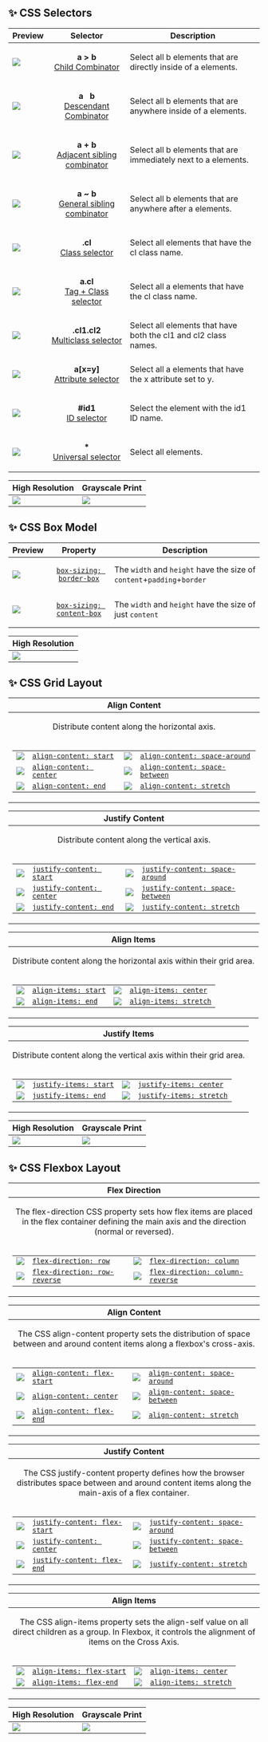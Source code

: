 ## :sparkles: CSS Selectors

| Preview                           | Selector                                                     | Description                                                  |
| --------------------------------- | ------------------------------------------------------------ | ------------------------------------------------------------ |
| [![](./assets/css_selectors_1.png)](https://developer.mozilla.org/en-US/docs/Web/CSS/Child_combinator) | <p align="center"><strong>a > b</strong><br /><a href="https://developer.mozilla.org/en-US/docs/Web/CSS/Child_combinator">Child Combinator</a></p> | Select all b elements that are directly inside of a elements. |
| [![](./assets/css_selectors_2.png)](https://developer.mozilla.org/en-US/docs/Web/CSS/Descendant_combinator) | <p align="center"><strong>a &nbsp; b</strong><br /><a href="https://developer.mozilla.org/en-US/docs/Web/CSS/Descendant_combinator">Descendant Combinator</a></p> | Select all b elements that are anywhere inside of a elements. |
| [![](./assets/css_selectors_3.png)](https://developer.mozilla.org/en-US/docs/Web/CSS/Adjacent_sibling_combinator) | <p align="center"><strong>a + b</strong><br /><a href="https://developer.mozilla.org/en-US/docs/Web/CSS/Adjacent_sibling_combinator">Adjacent sibling combinator</a></p> | Select all b elements that are immediately next to a elements. |
| [![](./assets/css_selectors_4.png)](https://developer.mozilla.org/en-US/docs/Web/CSS/General_sibling_combinator) | <p align="center"><strong>a ~ b</strong><br /><a href="https://developer.mozilla.org/en-US/docs/Web/CSS/General_sibling_combinator">General sibling combinator</a></p> | Select all b elements that are anywhere after a elements. |
| [![](./assets/css_selectors_5.png)](https://developer.mozilla.org/en-US/docs/Web/CSS/Class_selectors) | <p align="center"><strong>.cl</strong><br /><a href="https://developer.mozilla.org/en-US/docs/Web/CSS/Class_selectors">Class selector</a></p> | Select all elements that have the cl class name. |
| [![](./assets/css_selectors_6.png)](https://developer.mozilla.org/en-US/docs/Web/CSS/Type_selectors) | <p align="center"><strong>a.cl</strong><br /><a href="https://developer.mozilla.org/en-US/docs/Web/CSS/Type_selectors">Tag + Class selector</a></p> | Select all a elements that have the cl class name. |
| [![](./assets/css_selectors_7.png)](https://developer.mozilla.org/en-US/docs/Web/CSS/Class_selectors) | <p align="center"><strong>.cl1.cl2</strong><br /><a href="https://developer.mozilla.org/en-US/docs/Web/CSS/Class_selectors">Multiclass selector</a></p> | Select all elements that have both the cl1 and cl2 class names. |
| [![](./assets/css_selectors_8.png)](https://developer.mozilla.org/en-US/docs/Web/CSS/Attribute_selectors) | <p align="center"><strong>a\[x=y\]</strong><br /><a href="https://developer.mozilla.org/en-US/docs/Web/CSS/Attribute_selectors">Attribute selector</a></p> | Select all a elements that have the x attribute set to y. |
| [![](./assets/css_selectors_9.png)](https://developer.mozilla.org/en-US/docs/Web/CSS/ID_selectors) | <p align="center"><strong>#id1</strong><br /><a href="https://developer.mozilla.org/en-US/docs/Web/CSS/ID_selectors">ID selector</a></p> | Select the element with the id1 ID name. |
| [![](./assets/css_selectors_10.png)](https://developer.mozilla.org/en-US/docs/Web/CSS/Universal_selectors) | <p align="center"><strong>*</strong><br /><a href="https://developer.mozilla.org/en-US/docs/Web/CSS/Universal_selectors">Universal selector</a></p> | Select all elements. |

| High Resolution | Grayscale Print |
| --------------- | --------------- |
| [![](./assets/lowres-css_selectors.png)](./assets/css_selectors.png) | [![](./assets/lowres-css_selectors_print.png)](./assets/css_selectors_print.png) |

## :sparkles: CSS Box Model

| Preview                           | Property                                                     | Description                                                  |
| --------------------------------- | ------------------------------------------------------------ | ------------------------------------------------------------ |
| [![](./assets/css_box_model_1.png)](https://developer.mozilla.org/en-US/docs/Learn/CSS/Building_blocks/The_box_model) | <p align="center" markdown="true">[`box-sizing: border-box`](https://developer.mozilla.org/en-US/docs/Learn/CSS/Building_blocks/The_box_model)</p> | The `width` and `height` have the size of `content`+`padding`+`border` |
| [![](./assets/css_box_model_2.png)](https://developer.mozilla.org/en-US/docs/Learn/CSS/Building_blocks/The_box_model) | <p align="center" markdown="true">[`box-sizing: content-box`](https://developer.mozilla.org/en-US/docs/Learn/CSS/Building_blocks/The_box_model)</p> | The `width` and `height` have the size of just `content` |

| High Resolution |
| --------------- |
| [![](./assets/lowres-css_box_model.png)](./assets/css_box_model.png) |

## :sparkles: CSS Grid Layout

| Align Content                             |
| --------------------------------- |
| <p align="center" markdown="true">Distribute content along the horizontal axis.</p> |
| <table><tr><td markdown="true">[![](./assets/css_grid_align_content_start.png)](https://developer.mozilla.org/en-US/docs/Web/CSS/align-content)</td><td markdown="true">[`align-content: start`](https://developer.mozilla.org/en-US/docs/Web/CSS/align-content)</td><td markdown="true">[![](./assets/css_grid_align_content_space_around.png)](https://developer.mozilla.org/en-US/docs/Web/CSS/align-content)</td><td markdown="true">[`align-content: space-around`](https://developer.mozilla.org/en-US/docs/Web/CSS/align-content)</td></tr><tr><td markdown="true">[![](./assets/css_grid_align_content_center.png)](https://developer.mozilla.org/en-US/docs/Web/CSS/align-content)</td><td markdown="true">[`align-content: center`](https://developer.mozilla.org/en-US/docs/Web/CSS/align-content)</td><td markdown="true">[![](./assets/css_grid_align_content_space_between.png)](https://developer.mozilla.org/en-US/docs/Web/CSS/align-content)</td><td markdown="true">[`align-content: space-between`](https://developer.mozilla.org/en-US/docs/Web/CSS/align-content)</td></tr><tr><td markdown="true">[![](./assets/css_grid_align_content_end.png)](https://developer.mozilla.org/en-US/docs/Web/CSS/align-content)</td><td markdown="true">[`align-content: end`](https://developer.mozilla.org/en-US/docs/Web/CSS/align-content)</td><td markdown="true">[![](./assets/css_grid_align_content_stretch.png)](https://developer.mozilla.org/en-US/docs/Web/CSS/align-content)</td><td markdown="true">[`align-content: stretch`](https://developer.mozilla.org/en-US/docs/Web/CSS/align-content)</td></tr></table> |

| Justify Content                             |
| --------------------------------- |
| <p align="center" markdown="true">Distribute content along the vertical axis.</p> |
| <table><tr><td markdown="true">[![](./assets/css_grid_justify_content_start.png)](https://developer.mozilla.org/en-US/docs/Web/CSS/justify-content)</td><td markdown="true">[`justify-content: start`](https://developer.mozilla.org/en-US/docs/Web/CSS/justify-content)</td><td markdown="true">[![](./assets/css_grid_justify_content_space_around.png)](https://developer.mozilla.org/en-US/docs/Web/CSS/justify-content)</td><td markdown="true">[`justify-content: space-around`](https://developer.mozilla.org/en-US/docs/Web/CSS/justify-content)</td></tr><tr><td markdown="true">[![](./assets/css_grid_justify_content_center.png)](https://developer.mozilla.org/en-US/docs/Web/CSS/justify-content)</td><td markdown="true">[`justify-content: center`](https://developer.mozilla.org/en-US/docs/Web/CSS/justify-content)</td><td markdown="true">[![](./assets/css_grid_justify_content_space_between.png)](https://developer.mozilla.org/en-US/docs/Web/CSS/justify-content)</td><td markdown="true">[`justify-content: space-between`](https://developer.mozilla.org/en-US/docs/Web/CSS/justify-content)</td></tr><tr><td markdown="true">[![](./assets/css_grid_justify_content_end.png)](https://developer.mozilla.org/en-US/docs/Web/CSS/justify-content)</td><td markdown="true">[`justify-content: end`](https://developer.mozilla.org/en-US/docs/Web/CSS/justify-content)</td><td markdown="true">[![](./assets/css_grid_justify_content_stretch.png)](https://developer.mozilla.org/en-US/docs/Web/CSS/justify-content)</td><td markdown="true">[`justify-content: stretch`](https://developer.mozilla.org/en-US/docs/Web/CSS/justify-content)</td></tr></table> |

| Align Items                             |
| --------------------------------- |
| <p align="center" markdown="true">Distribute content along the horizontal axis within their grid area.</p> |
| <table><tr><td markdown="true">[![](./assets/css_grid_align_items_start.png)](https://developer.mozilla.org/en-US/docs/Web/CSS/align-items)</td><td markdown="true">[`align-items: start`](https://developer.mozilla.org/en-US/docs/Web/CSS/align-items)</td><td markdown="true">[![](./assets/css_grid_align_items_center.png)](https://developer.mozilla.org/en-US/docs/Web/CSS/align-items)</td><td markdown="true">[`align-items: center`](https://developer.mozilla.org/en-US/docs/Web/CSS/align-items)</td></tr><tr><td markdown="true">[![](./assets/css_grid_align_items_end.png)](https://developer.mozilla.org/en-US/docs/Web/CSS/align-items)</td><td markdown="true">[`align-items: end`](https://developer.mozilla.org/en-US/docs/Web/CSS/align-items)</td><td markdown="true">[![](./assets/css_grid_align_items_stretch.png)](https://developer.mozilla.org/en-US/docs/Web/CSS/align-items)</td><td markdown="true">[`align-items: stretch`](https://developer.mozilla.org/en-US/docs/Web/CSS/align-items)</td></tr></table> |

| Justify Items                            |
| --------------------------------- |
| <p align="center" markdown="true">Distribute content along the vertical axis within their grid area.</p> |
| <table><tr><td markdown="true">[![](./assets/css_grid_justify_items_start.png)](https://developer.mozilla.org/en-US/docs/Web/CSS/justify-items)</td><td markdown="true">[`justify-items: start`](https://developer.mozilla.org/en-US/docs/Web/CSS/justify-items)</td><td markdown="true">[![](./assets/css_grid_justify_items_center.png)](https://developer.mozilla.org/en-US/docs/Web/CSS/justify-items)</td><td markdown="true">[`justify-items: center`](https://developer.mozilla.org/en-US/docs/Web/CSS/justify-items)</td></tr><tr><td markdown="true">[![](./assets/css_grid_justify_items_end.png)](https://developer.mozilla.org/en-US/docs/Web/CSS/justify-items)</td><td markdown="true">[`justify-items: end`](https://developer.mozilla.org/en-US/docs/Web/CSS/justify-items)</td><td markdown="true">[![](./assets/css_grid_justify_items_stretch.png)](https://developer.mozilla.org/en-US/docs/Web/CSS/justify-items)</td><td markdown="true">[`justify-items: stretch`](https://developer.mozilla.org/en-US/docs/Web/CSS/justify-items)</td></tr></table> |

| High Resolution | Grayscale Print |
| --------------- | --------------- |
| [![](./assets/lowres-css_grid.png)](./assets/css_grid.png) | [![](./assets/lowres-css_grid_print.png)](./assets/css_grid_print.png) |

## :sparkles: CSS Flexbox Layout

| Flex Direction                             |
| --------------------------------- |
| <p align="center" markdown="true">The flex-direction CSS property sets how flex items are placed in the flex container defining the main axis and the direction (normal or reversed).</p> |
| <table><tr><td markdown="true">[![](./assets/css_flexbox_flex_direction_row.png)](https://developer.mozilla.org/en-US/docs/Web/CSS/flex-direction)</td><td markdown="true">[`flex-direction: row`](https://developer.mozilla.org/en-US/docs/Web/CSS/flex-direction)</td><td markdown="true">[![](./assets/css_flexbox_flex_direction_column.png)](https://developer.mozilla.org/en-US/docs/Web/CSS/flex-direction)</td><td markdown="true">[`flex-direction: column`](https://developer.mozilla.org/en-US/docs/Web/CSS/flex-direction)</td></tr><tr><td markdown="true">[![](./assets/css_flexbox_flex_direction_row_reverse.png)](https://developer.mozilla.org/en-US/docs/Web/CSS/flex-direction)</td><td markdown="true">[`flex-direction: row-reverse`](https://developer.mozilla.org/en-US/docs/Web/CSS/flex-direction)</td><td markdown="true">[![](./assets/css_flexbox_flex_direction_column_reverse.png)](https://developer.mozilla.org/en-US/docs/Web/CSS/flex-direction)</td><td markdown="true">[`flex-direction: column-reverse`](https://developer.mozilla.org/en-US/docs/Web/CSS/flex-direction)</td></tr></table> |

| Align Content                             |
| --------------------------------- |
| <p align="center" markdown="true">The CSS align-content property sets the distribution of space between and around content items along a flexbox's cross-axis.</p> |
| <table><tr><td markdown="true">[![](./assets/css_flexbox_align_content_flex_start.png)](https://developer.mozilla.org/en-US/docs/Web/CSS/align-content)</td><td markdown="true">[`align-content: flex-start`](https://developer.mozilla.org/en-US/docs/Web/CSS/align-content)</td><td markdown="true">[![](./assets/css_flexbox_align_content_space_around.png)](https://developer.mozilla.org/en-US/docs/Web/CSS/align-content)</td><td markdown="true">[`align-content: space-around`](https://developer.mozilla.org/en-US/docs/Web/CSS/align-content)</td></tr><tr><td markdown="true">[![](./assets/css_flexbox_align_content_center.png)](https://developer.mozilla.org/en-US/docs/Web/CSS/align-content)</td><td markdown="true">[`align-content: center`](https://developer.mozilla.org/en-US/docs/Web/CSS/align-content)</td><td markdown="true">[![](./assets/css_flexbox_align_content_space_between.png)](https://developer.mozilla.org/en-US/docs/Web/CSS/align-content)</td><td markdown="true">[`align-content: space-between`](https://developer.mozilla.org/en-US/docs/Web/CSS/align-content)</td></tr><tr><td markdown="true">[![](./assets/css_flexbox_align_content_flex_end.png)](https://developer.mozilla.org/en-US/docs/Web/CSS/align-content)</td><td markdown="true">[`align-content: flex-end`](https://developer.mozilla.org/en-US/docs/Web/CSS/align-content)</td><td markdown="true">[![](./assets/css_flexbox_align_content_stretch.png)](https://developer.mozilla.org/en-US/docs/Web/CSS/align-content)</td><td markdown="true">[`align-content: stretch`](https://developer.mozilla.org/en-US/docs/Web/CSS/align-content)</td></tr></table> |

| Justify Content                             |
| --------------------------------- |
| <p align="center" markdown="true">The CSS justify-content property defines how the browser distributes space between and around content items along the main-axis of a flex container.</p> |
| <table><tr><td markdown="true">[![](./assets/css_flexbox_justify_content_flex_start.png)](https://developer.mozilla.org/en-US/docs/Web/CSS/justify-content)</td><td markdown="true">[`justify-content: flex-start`](https://developer.mozilla.org/en-US/docs/Web/CSS/justify-content)</td><td markdown="true">[![](./assets/css_flexbox_justify_content_space_around.png)](https://developer.mozilla.org/en-US/docs/Web/CSS/justify-content)</td><td markdown="true">[`justify-content: space-around`](https://developer.mozilla.org/en-US/docs/Web/CSS/justify-content)</td></tr><tr><td markdown="true">[![](./assets/css_flexbox_justify_content_center.png)](https://developer.mozilla.org/en-US/docs/Web/CSS/justify-content)</td><td markdown="true">[`justify-content: center`](https://developer.mozilla.org/en-US/docs/Web/CSS/justify-content)</td><td markdown="true">[![](./assets/css_flexbox_justify_content_space_between.png)](https://developer.mozilla.org/en-US/docs/Web/CSS/justify-content)</td><td markdown="true">[`justify-content: space-between`](https://developer.mozilla.org/en-US/docs/Web/CSS/justify-content)</td></tr><tr><td markdown="true">[![](./assets/css_flexbox_justify_content_flex_end.png)](https://developer.mozilla.org/en-US/docs/Web/CSS/justify-content)</td><td markdown="true">[`justify-content: flex-end`](https://developer.mozilla.org/en-US/docs/Web/CSS/justify-content)</td><td markdown="true">[![](./assets/css_flexbox_justify_content_stretch.png)](https://developer.mozilla.org/en-US/docs/Web/CSS/justify-content)</td><td markdown="true">[`justify-content: stretch`](https://developer.mozilla.org/en-US/docs/Web/CSS/justify-content)</td></tr></table> |

| Align Items                             |
| --------------------------------- |
| <p align="center" markdown="true">The CSS align-items property sets the align-self value on all direct children as a group. In Flexbox, it controls the alignment of items on the Cross Axis.</p> |
| <table><tr><td markdown="true">[![](./assets/css_flexbox_align_items_flex_start.png)](https://developer.mozilla.org/en-US/docs/Web/CSS/align-items)</td><td markdown="true">[`align-items: flex-start`](https://developer.mozilla.org/en-US/docs/Web/CSS/align-items)</td><td markdown="true">[![](./assets/css_flexbox_align_items_center.png)](https://developer.mozilla.org/en-US/docs/Web/CSS/align-items)</td><td markdown="true">[`align-items: center`](https://developer.mozilla.org/en-US/docs/Web/CSS/align-items)</td></tr><tr><td markdown="true">[![](./assets/css_flexbox_align_items_flex_end.png)](https://developer.mozilla.org/en-US/docs/Web/CSS/align-items)</td><td markdown="true">[`align-items: flex-end`](https://developer.mozilla.org/en-US/docs/Web/CSS/align-items)</td><td markdown="true">[![](./assets/css_flexbox_align_items_stretch.png)](https://developer.mozilla.org/en-US/docs/Web/CSS/align-items)</td><td markdown="true">[`align-items: stretch`](https://developer.mozilla.org/en-US/docs/Web/CSS/align-items)</td></tr></table> |

| High Resolution | Grayscale Print |
| --------------- | --------------- |
| [![](./assets/lowres-css_flexbox.png)](./assets/css_flexbox.png) | [![](./assets/lowres-css_flexbox_print.png)](./assets/css_flexbox_print.png) |